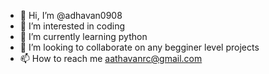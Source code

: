 - 👋 Hi, I’m @adhavan0908
- 👀 I’m interested in coding
- 🌱 I’m currently learning python
- 💞️ I’m looking to collaborate on any begginer level projects
- 📫 How to reach me  aathavanrc@gmail.com 

<!---
adhavan0908/adhavan0908 is a ✨ special ✨ repository because its `README.md` (this file) appears on your GitHub profile.
You can click the Preview link to take a look at your changes.
--->
